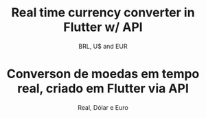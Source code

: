 <center>
  <h1>
    Real time currency converter in Flutter w/ API
  </h1>
  <p>BRL, U$ and EUR</p>
</center>


<center>
  <h1>
    Converson de moedas em tempo real, criado em Flutter via API
  </h1>
  <p>Real, Dólar e Euro<p/>
</center>
